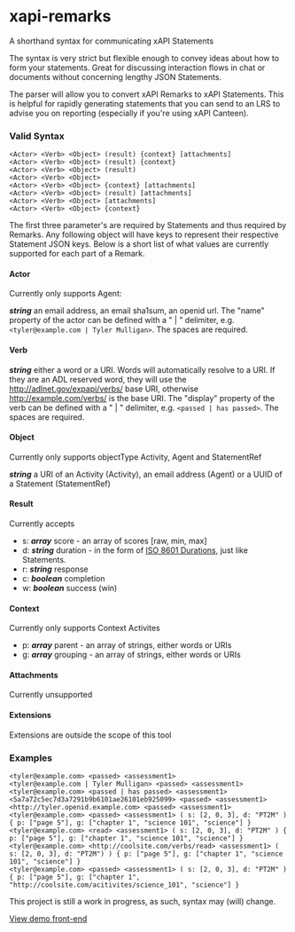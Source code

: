 # xapi-remarks
A shorthand syntax for communicating xAPI Statements

The syntax is very strict but flexible enough to convey ideas about how to form your statements. Great for discussing interaction flows in chat or documents without concerning lengthy JSON Statements.

The parser will allow you to convert xAPI Remarks to xAPI Statements. This is helpful for rapidly generating statements that you can send to an LRS to advise you on reporting (especially if you're using xAPI Canteen).

### Valid Syntax
```
<Actor> <Verb> <Object> (result) {context} [attachments]
<Actor> <Verb> <Object> (result) {context}
<Actor> <Verb> <Object> (result)
<Actor> <Verb> <Object>
<Actor> <Verb> <Object> {context} [attachments]
<Actor> <Verb> <Object> (result) [attachments]
<Actor> <Verb> <Object> [attachments]
<Actor> <Verb> <Object> {context}
```

The first three parameter's are required by Statements and thus required by Remarks. Any following object will have keys to represent their respective Statement JSON keys. Below is a short list of what values are currently supported for each part of a Remark.

#### Actor

Currently only supports Agent:

***string*** an email address, an email sha1sum, an openid url. The "name" property of the actor can be defined with a " | " delimiter, e.g. `<tyler@example.com | Tyler Mulligan>`. The spaces are required.

#### Verb

***string*** either a word or a URI. Words will automatically resolve to a URI. If they are an ADL reserved word, they will use the http://adlnet.gov/expapi/verbs/ base URI, otherwise http://example.com/verbs/ is the base URI. The "display" property of the verb can be defined with a " | " delimiter, e.g. `<passed | has passed>`. The spaces are required.

#### Object

Currently only supports objectType Activity, Agent and StatementRef

***string*** a URI of an Activity (Activity), an email address (Agent) or a UUID of a Statement (StatementRef)

#### Result

Currently accepts

* s: ***array*** score - an array of scores [raw, min, max]
* d: ***string*** duration - in the form of [ISO 8601 Durations](http://www.wikiwand.com/en/ISO_8601#/Durations), just like Statements.
* r: ***string*** response
* c: ***boolean*** completion
* w: ***boolean*** success (win)

#### Context

Currently only supports Context Activites

* p: ***array*** parent - an array of strings, either words or URIs
* g: ***array*** grouping - an array of strings, either words or URIs

#### Attachments

Currently unsupported


#### Extensions

Extensions are outside the scope of this tool


### Examples

```
<tyler@example.com> <passed> <assessment1>
<tyler@example.com | Tyler Mulligan> <passed> <assessment1>
<tyler@example.com> <passed | has passed> <assessment1>
<5a7a72c5ec7d3a7291b9b6101ae26101eb925099> <passed> <assessment1>
<http://tyler.openid.example.com> <passed> <assessment1>
<tyler@example.com> <passed> <assessment1> ( s: [2, 0, 3], d: "PT2M" ) { p: ["page 5"], g: ["chapter 1", "science 101", "science"] }
<tyler@example.com> <read> <assessment1> ( s: [2, 0, 3], d: "PT2M" ) { p: ["page 5"], g: ["chapter 1", "science 101", "science"] }
<tyler@example.com> <http://coolsite.com/verbs/read> <assessment1> ( s: [2, 0, 3], d: "PT2M") ) { p: ["page 5"], g: ["chapter 1", "science 101", "science"] }
<tyler@example.com> <passed> <assessment1> ( s: [2, 0, 3], d: "PT2M" ) { p: ["page 5"], g: ["chapter 1", "http://coolsite.com/acitivites/science_101", "science"] }
```

This project is still a work in progress, as such, syntax may (will) change.

[View demo front-end](http://adlnet.github.io/xapi-remarks)
